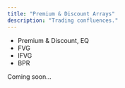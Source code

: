 ```yaml
---
title: "Premium & Discount Arrays"
description: "Trading confluences."
---
```


- Premium & Discount, EQ
- FVG
- IFVG
- BPR

Coming soon...